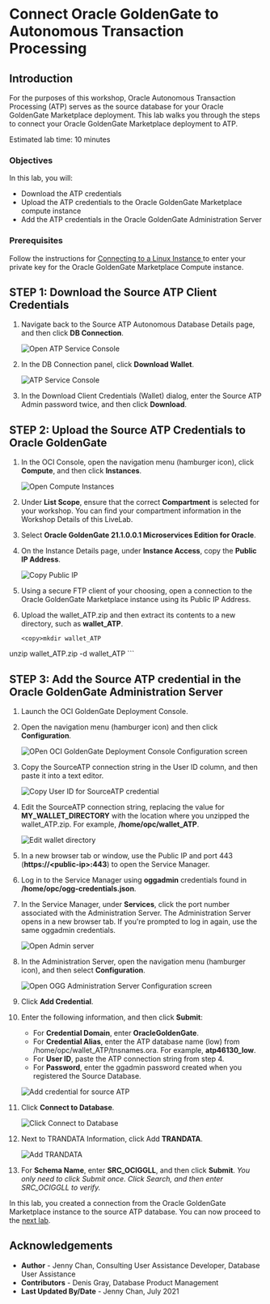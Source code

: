 # Connect Oracle GoldenGate to Autonomous Transaction Processing

## Introduction

For the purposes of this workshop, Oracle Autonomous Transaction Processing (ATP) serves as the source database for your Oracle GoldenGate Marketplace deployment. This lab walks you through the steps to connect your Oracle GoldenGate Marketplace deployment to ATP.

Estimated lab time: 10 minutes

### Objectives

In this lab, you will:
* Download the ATP credentials
* Upload the ATP credentials to the Oracle GoldenGate Marketplace compute instance
* Add the ATP credentials in the Oracle GoldenGate Administration Server

### Prerequisites

Follow the instructions for [Connecting to a Linux Instance ](https://docs.oracle.com/en-us/iaas/Content/Compute/Tasks/accessinginstance.htm#linux) to enter your private key for the Oracle GoldenGate Marketplace Compute instance.

## **STEP 1:** Download the Source ATP Client Credentials

1.  Navigate back to the Source ATP Autonomous Database Details page, and then click **DB Connection**.

    ![Open ATP Service Console](images/02-01.png)

2.  In the DB Connection panel, click **Download Wallet**.

    ![ATP Service Console](images/02-02.png)

3.  In the Download Client Credentials (Wallet) dialog, enter the Source ATP Admin password twice, and then click **Download**.

## **STEP 2:** Upload the Source ATP Credentials to Oracle GoldenGate

1.  In the OCI Console, open the navigation menu (hamburger icon), click **Compute**, and then click **Instances**.

    ![Open Compute Instances](images/02-01_compute.png)

2.  Under **List Scope**, ensure that the correct **Compartment** is selected for your workshop. You can find your compartment information in the Workshop Details of this LiveLab.

3.  Select **Oracle GoldenGate 21.1.0.0.1 Microservices Edition for Oracle**.

4.  On the Instance Details page, under **Instance Access**, copy the **Public IP Address**.

    ![Copy Public IP](images/02-04.png)

5.  Using a secure FTP client of your choosing, open a connection to the Oracle GoldenGate Marketplace instance using its Public IP Address.

6.  Upload the wallet\_ATP.zip and then extract its contents to a new directory, such as **wallet\_ATP**.

    ```
    <copy>mkdir wallet_ATP
unzip wallet_ATP.zip -d wallet_ATP</copy>
    ```

## **STEP 3:** Add the Source ATP credential in the Oracle GoldenGate Administration Server

1.  Launch the OCI GoldenGate Deployment Console.

2.  Open the navigation menu (hamburger icon) and then click **Configuration**.

    ![OPen OCI GoldenGate Deployment Console Configuration screen](images/03-02.png)

3.  Copy the SourceATP connection string in the User ID column, and then paste it into a text editor.

    ![Copy User ID for SourceATP credential](images/03-03.png)

4.  Edit the SourceATP connection string, replacing the value for **MY\_WALLET\_DIRECTORY** with the location where you unzipped the wallet_ATP.zip. For example, **/home/opc/wallet\_ATP**.

    ![Edit wallet directory](images/04-04.png)

5.  In a new browser tab or window, use the Public IP and port 443 (**https://&lt;public-ip&gt;:443**) to open the Service Manager.

6.  Log in to the Service Manager using **oggadmin** credentials found in **/home/opc/ogg-credentials.json**.

7.  In the Service Manager, under **Services**, click the port number associated with the Administration Server. The Administration Server opens in a new browser tab. If you're prompted to log in again, use the same oggadmin credentials.

    ![Open Admin server](images/04-03.png)

8.  In the Administration Server, open the navigation menu (hamburger icon), and then select **Configuration**.

    ![Open OGG Administration Server Configuration screen](images/04-07.png)

9.  Click **Add Credential**.

10. Enter the following information, and then click **Submit**:

    * For **Credential Domain**, enter **OracleGoldenGate**.
    * For **Credential Alias**, enter the ATP database name (low) from /home/opc/wallet\_ATP/tnsnames.ora. For example, **atp46130\_low**.
    * For **User ID**, paste the ATP connection string from step 4.
    * For **Password**, enter the ggadmin password created when you registered the Source Database.

    ![Add credential for source ATP](images/04-10.png)

11. Click **Connect to Database**.

    ![Click Connect to Database](images/04-14.png)

12. Next to TRANDATA Information, click Add **TRANDATA**.

    ![Add TRANDATA](images/04-15.png)

13. For **Schema Name**, enter **SRC\_OCIGGLL**, and then click **Submit**. *You only need to click Submit once. Click Search, and then enter SRC_OCIGGLL to verify.*

In this lab, you created a connection from the Oracle GoldenGate Marketplace instance to the source ATP database. You can now proceed to the [next lab](#next).

## Acknowledgements

* **Author** - Jenny Chan, Consulting User Assistance Developer, Database User Assistance
* **Contributors** -  Denis Gray, Database Product Management
* **Last Updated By/Date** - Jenny Chan, July 2021
